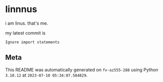 # linnnus

i am linus. that's me.

my latest commit is

```
Ignore import statements
```

## Meta

This README was automatically generated on `fv-az555-288` using Python
`3.10.12` at `2023-07-10 05:34:07.584829`.
